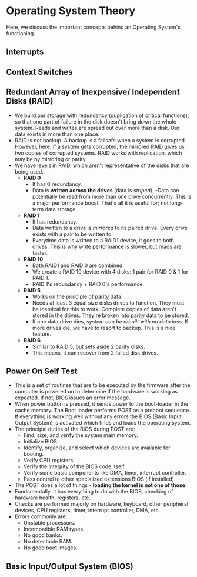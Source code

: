 # Operating System Theory

Here, we discuss the important concepts behind an Operating System's functioning.


## Interrupts

## Context Switches


## Redundant Array of Inexpensive/ Independent Disks (RAID)

- We build our storage with redundancy (duplication of critical functions), so that one part of failure in the disk doesn't bring down the whole system. Reads and writes are spread out over more than a disk. Our data exists in more than one place.
- RAID is not backup. A backup is a failsafe when a system is corrupted. However, here, if a system gets corrupted, the mirrored RAID gives us two copies of corrupted systems. RAID works with replication, which may be by mirroring or parity.
- We have levels in RAID, which aren't representative of the disks that are being used.
    - **RAID 0**
        - It has 0 redundancy.
        - Data is **written across the drives** (data is *striped*).
        -Data can potentially be read from more than one drive concurrently. This is a major performance boost. That's all it is useful for; not long-term data storage.
    - **RAID 1**
        - It has redundancy.
        - Data written to a drive is *mirrored* to its paired drive. Every drive exists with a pair to be written to.
        - Everytime data is written to a RAID1 device, it goes to both drives. This is why write performance is slower, but reads are faster.
    - **RAID 10**
        - Both RAID1 and RAID 0 are combined.
        - We create a RAID 10 device with 4 disks: 1 pair for RAID 0 & 1 for RAID 1.
        - RAID 1's redundancy + RAID 0's performance.
    - **RAID 5**
        - Works on the principle of parity data.
        - Needs at least 3 equal size disks drives to function. They must be identical for this to work. Complete copies of data aren't stored in the drives. They're broken into parity data to be stored.
        - If one data drive dies, *system can be rebuilt with no data loss*. If more drives die, we have to resort to backup. This is a nice feature.
    - **RAID 6**
        - Similar to RAID 5, but sets aside 2 parity disks.
        - This means, it can recover from 2 failed disk drives.


## Power On Self Test

- This is a set of routines that are to be executed by the firmware after the computer is powered on to determine if the hardware is working as expected. If not, BIOS issues an error message.
- When power button is pressed, it sends power to the boot-loader in the cache memory. The Boot loader performs POST as a preboot sequence. If everything is working well without any errors the BIOS (Basic Input Output System) is activated which finds and loads the operating system.
- The principal duties of the BIOS during POST are:
    - Find, size, and verify the system main memory.
    - Initialize BIOS.
    - Identify, organize, and select which devices are available for booting.
    - Verify CPU registers.
    - Verify the integrity of the BIOS code itself.
    - Verify some basic components like DMA, timer, interrupt controller.
    - Pass control to other specialized extensions BIOS (if installed).
- The POST does a lot of things - **loading the kernel is not one of those**.
- Fundamentally, it has everything to do with the BIOS, checking of hardware health, registers, etc.
- Checks are performed majorly on hardware, keyboard, other peripheral devices, CPU registers, timer, interrupt controller, DMA, etc.
- Errors commonly are:
    - Unstable processors.
    - Incompatible RAM types.
    - No good banks.
    - No detectable RAM.
    - No good boot images.


## Basic Input/Output System (BIOS)
